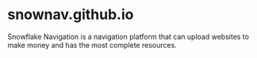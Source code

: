 # snownav.github.io
Snowflake Navigation is a navigation platform that can upload websites to make money and has the most complete resources.
